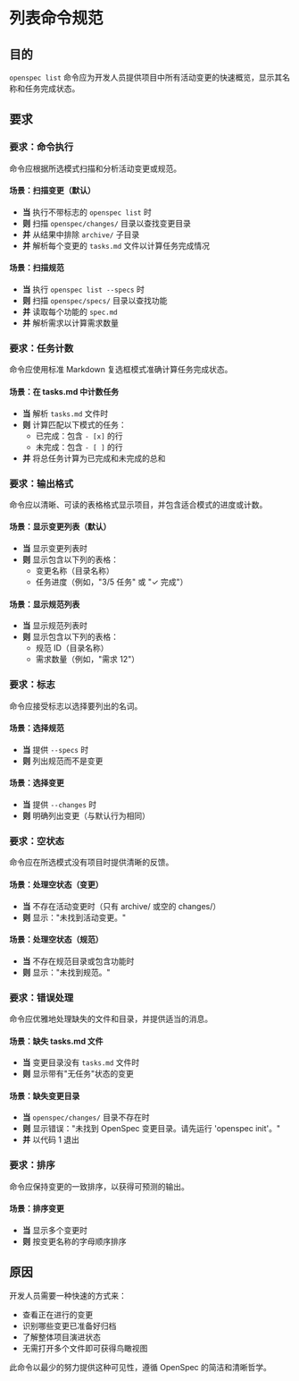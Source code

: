 # 列表命令规范

## 目的

`openspec list` 命令应为开发人员提供项目中所有活动变更的快速概览，显示其名称和任务完成状态。

## 要求
### 要求：命令执行

命令应根据所选模式扫描和分析活动变更或规范。

#### 场景：扫描变更（默认）

- **当** 执行不带标志的 `openspec list` 时
- **则** 扫描 `openspec/changes/` 目录以查找变更目录
- **并** 从结果中排除 `archive/` 子目录
- **并** 解析每个变更的 `tasks.md` 文件以计算任务完成情况

#### 场景：扫描规范

- **当** 执行 `openspec list --specs` 时
- **则** 扫描 `openspec/specs/` 目录以查找功能
- **并** 读取每个功能的 `spec.md`
- **并** 解析需求以计算需求数量

### 要求：任务计数

命令应使用标准 Markdown 复选框模式准确计算任务完成状态。

#### 场景：在 tasks.md 中计数任务

- **当** 解析 `tasks.md` 文件时
- **则** 计算匹配以下模式的任务：
  - 已完成：包含 `- [x]` 的行
  - 未完成：包含 `- [ ]` 的行
- **并** 将总任务计算为已完成和未完成的总和

### 要求：输出格式

命令应以清晰、可读的表格格式显示项目，并包含适合模式的进度或计数。

#### 场景：显示变更列表（默认）

- **当** 显示变更列表时
- **则** 显示包含以下列的表格：
  - 变更名称（目录名称）
  - 任务进度（例如，"3/5 任务" 或 "✓ 完成"）

#### 场景：显示规范列表

- **当** 显示规范列表时
- **则** 显示包含以下列的表格：
  - 规范 ID（目录名称）
  - 需求数量（例如，"需求 12"）

### 要求：标志

命令应接受标志以选择要列出的名词。

#### 场景：选择规范

- **当** 提供 `--specs` 时
- **则** 列出规范而不是变更

#### 场景：选择变更

- **当** 提供 `--changes` 时
- **则** 明确列出变更（与默认行为相同）

### 要求：空状态

命令应在所选模式没有项目时提供清晰的反馈。

#### 场景：处理空状态（变更）

- **当** 不存在活动变更时（只有 archive/ 或空的 changes/）
- **则** 显示："未找到活动变更。"

#### 场景：处理空状态（规范）

- **当** 不存在规范目录或包含功能时
- **则** 显示："未找到规范。"

### 要求：错误处理

命令应优雅地处理缺失的文件和目录，并提供适当的消息。

#### 场景：缺失 tasks.md 文件

- **当** 变更目录没有 `tasks.md` 文件时
- **则** 显示带有"无任务"状态的变更

#### 场景：缺失变更目录

- **当** `openspec/changes/` 目录不存在时
- **则** 显示错误："未找到 OpenSpec 变更目录。请先运行 'openspec init'。"
- **并** 以代码 1 退出

### 要求：排序

命令应保持变更的一致排序，以获得可预测的输出。

#### 场景：排序变更

- **当** 显示多个变更时
- **则** 按变更名称的字母顺序排序

## 原因

开发人员需要一种快速的方式来：
- 查看正在进行的变更
- 识别哪些变更已准备好归档
- 了解整体项目演进状态
- 无需打开多个文件即可获得鸟瞰视图

此命令以最少的努力提供这种可见性，遵循 OpenSpec 的简洁和清晰哲学。